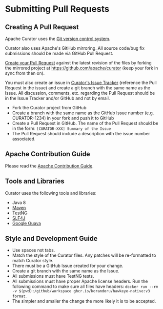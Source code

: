 # Submitting Pull Requests

## Creating A Pull Request

Apache Curator uses the [Git version control system](https://docs.github.com/en/get-started/quickstart/set-up-git).

Curator also uses Apache's GitHub mirroring. All source code/bug fix submissions should be made via GitHub Pull Request.

[Create your Pull Request](https://help.github.com/articles/creating-a-pull-request) against the latest revision of the files by forking the mirrored project at https://github.com/apache/curator (keep your fork in sync from then on).

You must also create an issue in [Curator's Issue Tracker](https://github.com/apache/curator/issues) (reference the Pull Request in the issue) and create a git branch with the same name as the Issue. All discussion, comments, etc. regarding the Pull Request should be in the Issue Tracker and/or GitHub and not by email.

* Fork the Curator project from GitHub
* Create a branch with the same name as the GitHub Issue number (e.g. CURATOR-1234) in your fork and push it to GitHub
* Create a Pull Request in GitHub. The name of the Pull Request should be in the form: `[CURATOR-XXX] Summary of the Issue`
* The Pull Request should include a description with the issue number associated.

## Apache Contribution Guide

Please read the [Apache Contribution Guide](http://www.apache.org/foundation/getinvolved.html).

## Tools and Libraries

Curator uses the following tools and libraries:

* Java 8
* [Maven](http://maven.apache.org/)
* [TestNG](http://testng.org/doc/index.html)
* [SLF4J](http://www.slf4j.org/)
* [Google Guava](https://code.google.com/p/guava-libraries/)

## Style and Development Guide

* Use spaces not tabs.
* Match the style of the Curator files. Any patches will be re-formatted to match Curator style.
* There must be a GitHub Issue created for your change.
* Create a git branch with the same name as the Issue.
* All submissions must have TestNG tests.
* All submissions must have proper Apache license headers. Run the following command to make sure all files have headers: `docker run --rm -v $(pwd):/github/workspace ghcr.io/korandoru/hawkeye-native:v3 format`.
* The simpler and smaller the change the more likely it is to be accepted.
